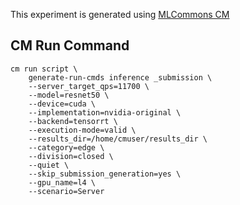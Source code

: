 This experiment is generated using [MLCommons CM](https://github.com/mlcommons/ck)
## CM Run Command
```
cm run script \
	generate-run-cmds inference _submission \
	--server_target_qps=11700 \
	--model=resnet50 \
	--device=cuda \
	--implementation=nvidia-original \
	--backend=tensorrt \
	--execution-mode=valid \
	--results_dir=/home/cmuser/results_dir \
	--category=edge \
	--division=closed \
	--quiet \
	--skip_submission_generation=yes \
	--gpu_name=l4 \
	--scenario=Server
```